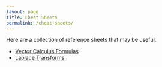 ```yaml
---
layout: page
title: Cheat Sheets
permalink: /cheat-sheets/
---
```


Here are a collection of reference sheets that may be useful. 

<ul>
<li> <a class="page-link" href="/cheat-sheets/vector-calculus/">Vector Calculus Formulas</a> </li>
<li> <a class="page-link" href="/cheat-sheets/laplace-transform/"> Laplace Transforms </a> </li>
</ul>




